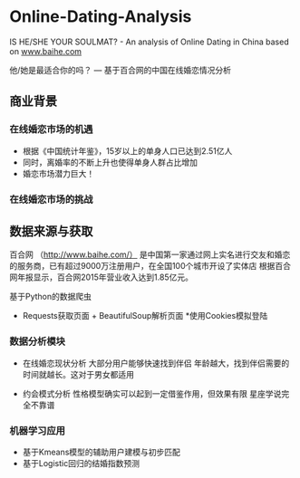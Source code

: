 # Online-Dating-Analysis
IS HE/SHE YOUR SOULMAT? - An analysis of Online Dating in China based on www.baihe.com

他/她是最适合你的吗？ — 基于百合网的中国在线婚恋情况分析


## 商业背景
### 在线婚恋市场的机遇
* 根据《中国统计年鉴》，15岁以上的单身人口已达到2.51亿人
* 同时，离婚率的不断上升也使得单身人群占比增加
* 婚恋市场潜力巨大！

### 在线婚恋市场的挑战


## 数据来源与获取
百合网 （http://www.baihe.com/） 是中国第一家通过网上实名进行交友和婚恋的服务商，已有超过9000万注册用户，在全国100个城市开设了实体店
根据百合网年报显示，百合网2015年营业收入达到1.85亿元。

基于Python的数据爬虫
* Requests获取页面 + BeautifulSoup解析页面
*使用Cookies模拟登陆

### 数据分析模块
* 在线婚恋现状分析
大部分用户能够快速找到伴侣
年龄越大，找到伴侣需要的时间就越长。这对于男女都适用

* 约会模式分析
性格模型确实可以起到一定借鉴作用，但效果有限
星座学说完全不靠谱

### 机器学习应用
* 基于Kmeans模型的辅助用户建模与初步匹配
* 基于Logistic回归的结婚指数预测

